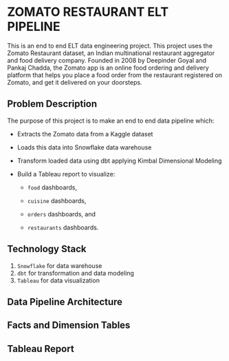 # ZOMATO RESTAURANT ELT PIPELINE

This is an end to end ELT data engineering project. This project uses the Zomato Restaurant dataset, an Indian multinational restaurant aggregator and food delivery company. Founded in 2008 by Deepinder Goyal and Pankaj Chadda, the Zomato app is an online food ordering and delivery platform that helps you place a food order from the restaurant registered on Zomato, and get it delivered on your doorsteps.

## Problem Description
The purpose of this project is to make an end to end data pipeline which:

+ Extracts the Zomato data from a Kaggle dataset
+ Loads this data into Snowflake data warehouse
+ Transform loaded data using dbt applying Kimbal Dimensional Modeling
+ Build a Tableau report to visualize: 
        
    + `food` dashboards,

    + `cuisine` dashboards,
    
    + `orders` dashboards, and 

    + `restaurants`
     dashboards.

## Technology Stack
1. `Snowflake` for data warehouse
1. `dbt` for transformation and data modeling
1. `Tableau` for data visualization

## Data Pipeline Architecture

## Facts and Dimension Tables

## Tableau Report
